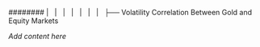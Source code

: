 ######## |   |   |   |   |   |   |   ├── Volatility Correlation Between Gold and Equity Markets

*Add content here*
